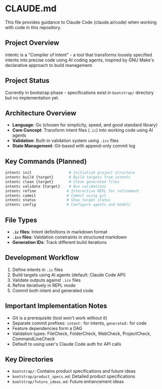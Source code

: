 # CLAUDE.md

This file provides guidance to Claude Code (claude.ai/code) when working with code in this repository.

## Project Overview

intentc is a "Compiler of Intent" - a tool that transforms loosely specified intents into precise code using AI coding agents, inspired by GNU Make's declarative approach to build management.

## Project Status

Currently in bootstrap phase - specifications exist in `bootstrap/` directory but no implementation yet.

## Architecture Overview

- **Language**: Go (chosen for simplicity, speed, and good standard library)
- **Core Concept**: Transform intent files (`.ic`) into working code using AI agents
- **Validation**: Built-in validation system using `.icv` files
- **State Management**: Git-based with append-only commit log

## Key Commands (Planned)

```bash
intentc init                 # Initialize project structure
intentc build {target}       # Build targets from intents
intentc clean {target}       # Clean generated files
intentc validate {target}    # Run validations
intentc refine              # Interactive REPL for refinement
intentc commit              # Commit using git
intentc status              # Show target status
intentc config              # Configure agents and models
```

## File Types

- **`.ic` files**: Intent definitions in markdown format
- **`.icv` files**: Validation constraints in structured markdown
- **Generation IDs**: Track different build iterations

## Development Workflow

1. Define intents in `.ic` files
2. Build targets using AI agents (default: Claude Code API)
3. Validate outputs against `.icv` files
4. Refine iteratively in REPL mode
5. Commit both intent and generated code

## Important Implementation Notes

- Git is a prerequisite (tool won't work without it)
- Separate commit prefixes: `intent:` for intents, `generated:` for code
- Feature dependencies form a DAG
- Validation types: FileCheck, FolderCheck, WebCheck, ProjectCheck, CommandLineCheck
- Default to using user's Claude Code auth for API calls

## Key Directories

- `bootstrap/`: Contains product specifications and future ideas
- `bootstrap/product_specs.md`: Detailed product specifications
- `bootstrap/future_ideas.md`: Future enhancement ideas